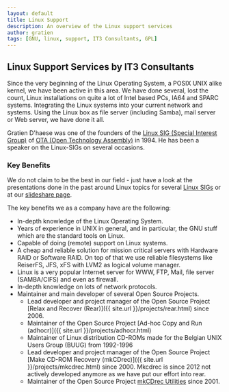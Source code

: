 ```yaml
---
layout: default
title: Linux Support
description: An overview of the Linux support services
author: gratien
tags: [GNU, linux, support, IT3 Consultants, GPL]
---
```


## Linux Support Services by IT3 Consultants

Since the very beginning of the Linux Operating System, a POSIX UNIX alike kernel, we have been active in this area. We have done several, lost the count, Linux installations on quite a lot of Intel based PCs, IA64 and SPARC systems. Integrating the Linux systems into your current network and systems. Using the Linux box as file server (including Samba), mail server or Web server, we have done it all.

Gratien D'haese was one of the founders of the [Linux SIG (Special Interest Group)](http://www.ota.be/linux/workshops/) of [OTA (Open Technology Assembly)](http://www.ota.be/) in 1994. He has been a speaker on the Linux-SIGs on several occasions.

### Key Benefits

We do not claim to be the best in our field - just have a look at the presentations done in the past around Linux topics for several [Linux SIGs](http://www.ota.be/linux/workshops/) or at our [slideshare page](http://www.slideshare.net/gratien_dhaese).

The key benefits we as a company have are the following:

 * In-depth knowledge of the Linux Operating System.
 * Years of experience in UNIX in general, and in particular, the GNU stuff which are the standard tools on Linux.
 * Capable of doing (remote) support on Linux systems.
 * A cheap and reliable solution for mission critical servers with Hardware RAID or Software RAID. On top of that we use reliable filesystems like ReiserFS, JFS, xFS with LVM2 as logical volume manager.
 * Linux is a very popular Internet server for WWW, FTP, Mail, file server (SAMBA/CIFS) and even as firewall. 
 * In-depth knowledge on lots of network protocols.
 * Maintainer  and main developer of several Open Source Projects.
   - Lead developer and project manager of the Open Source Project [Relax and Recover (Rear)]({{ site.url }}/projects/rear.html) since 2006.
   - Maintainer of the Open Source Project [Ad-hoc Copy and Run (adhocr)]({{ site.url }}/projects/adhocr.html)
   - Maintainer of Linux distribution CD-ROMs made for the Belgian UNIX Users Group (BUUG) from 1992-1996
   - Lead developer and project manager of the Open Source Project [Make CD-ROM Recovery (mkCDrec)]({{ site.url }}/projects/mkcdrec.html) since 2000. Mkcdrec is since 2012 not actively developed anymore as we have put our effort into rear.
   - Maintainer of the Open Source Project [mkCDrec Utilities](http://mkcdrec.sourceforge.net/utilities.html) since 2001.
